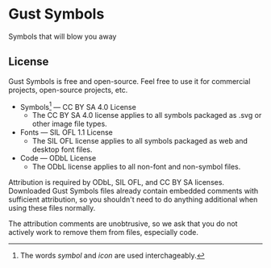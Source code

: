 # Gust Symbols

Symbols that will blow you away

## License

Gust Symbols is free and open-source. Feel free to use it for commercial projects, open-source projects, etc.

 * Symbols[^1] — CC BY SA 4.0 License
   - The CC BY SA 4.0 license applies to all symbols packaged as .svg or other image file types.
 * Fonts — SIL OFL 1.1 License
   - The SIL OFL license applies to all symbols packaged as web and desktop font files.
 * Code — ODbL License
   - The ODbL license applies to all non-font and non-symbol files.

Attribution is required by ODbL, SIL OFL, and CC BY SA licenses. Downloaded Gust Symbols files already contain embedded comments with sufficient attribution, so you shouldn't need to do anything additional when using these files normally.

The attribution comments are unobtrusive, so we ask that you do not actively work to remove them from files, especially code.

[^1]: The words _symbol_ and _icon_ are used interchageably.
